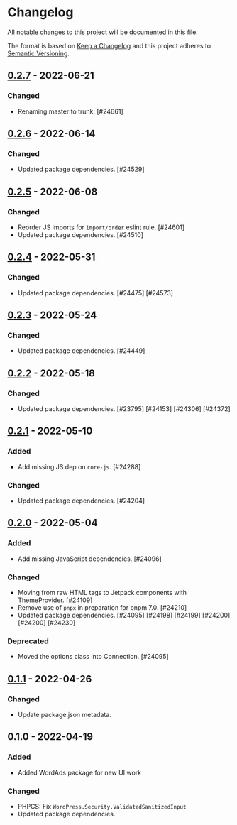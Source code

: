 # Changelog

All notable changes to this project will be documented in this file.

The format is based on [Keep a Changelog](https://keepachangelog.com/en/1.0.0/)
and this project adheres to [Semantic Versioning](https://semver.org/spec/v2.0.0.html).

## [0.2.7] - 2022-06-21
### Changed
- Renaming master to trunk. [#24661]

## [0.2.6] - 2022-06-14
### Changed
- Updated package dependencies. [#24529]

## [0.2.5] - 2022-06-08
### Changed
- Reorder JS imports for `import/order` eslint rule. [#24601]
- Updated package dependencies. [#24510]

## [0.2.4] - 2022-05-31
### Changed
- Updated package dependencies. [#24475] [#24573]

## [0.2.3] - 2022-05-24
### Changed
- Updated package dependencies. [#24449]

## [0.2.2] - 2022-05-18
### Changed
- Updated package dependencies. [#23795] [#24153] [#24306] [#24372]

## [0.2.1] - 2022-05-10
### Added
- Add missing JS dep on `core-js`. [#24288]

### Changed
- Updated package dependencies. [#24204]

## [0.2.0] - 2022-05-04
### Added
- Add missing JavaScript dependencies. [#24096]

### Changed
- Moving from raw HTML tags to Jetpack components with ThemeProvider. [#24109]
- Remove use of `pnpx` in preparation for pnpm 7.0. [#24210]
- Updated package dependencies. [#24095] [#24198] [#24199] [#24200] [#24200] [#24230]

### Deprecated
- Moved the options class into Connection. [#24095]

## [0.1.1] - 2022-04-26
### Changed
- Update package.json metadata.

## 0.1.0 - 2022-04-19
### Added
- Added WordAds package for new UI work

### Changed
- PHPCS: Fix `WordPress.Security.ValidatedSanitizedInput`
- Updated package dependencies.

[0.2.7]: https://github.com/Automattic/jetpack-wordads/compare/v0.2.6...v0.2.7
[0.2.6]: https://github.com/Automattic/jetpack-wordads/compare/v0.2.5...v0.2.6
[0.2.5]: https://github.com/Automattic/jetpack-wordads/compare/v0.2.4...v0.2.5
[0.2.4]: https://github.com/Automattic/jetpack-wordads/compare/v0.2.3...v0.2.4
[0.2.3]: https://github.com/Automattic/jetpack-wordads/compare/v0.2.2...v0.2.3
[0.2.2]: https://github.com/Automattic/jetpack-wordads/compare/v0.2.1...v0.2.2
[0.2.1]: https://github.com/Automattic/jetpack-wordads/compare/v0.2.0...v0.2.1
[0.2.0]: https://github.com/Automattic/jetpack-wordads/compare/v0.1.1...v0.2.0
[0.1.1]: https://github.com/Automattic/jetpack-wordads/compare/v0.1.0...v0.1.1
